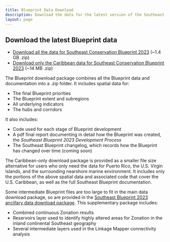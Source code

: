 ```yaml
---
title: Blueprint Data Download
description: Download the data for the latest version of the Southeast Conservation Blueprint
layout: page
---
```


## Download the latest Blueprint data

- [Download all the data for Southeast Conservation Blueprint 2023](https://www.sciencebase.gov/catalog/file/get/64f8da38d34ed30c20546a6a?name=Southeast_Blueprint_2023_Data_Download.zip) (~1.4 GB .zip)
- [Download only the Caribbean data for Southeast Conservation Blueprint 2023](https://www.sciencebase.gov/catalog/file/get/64f8da38d34ed30c20546a6a?name=Southeast_Blueprint_2023_Data_Download_Caribbean.zip) (~14 MB .zip)

The Blueprint download package combines all the Blueprint data and documentation into a .zip folder. It includes spatial data for:

- The final Blueprint priorities
- The Blueprint extent and subregions
- All underlying indicators
- The hubs and corridors

It also includes:
- Code used for each stage of Blueprint development
- A pdf final report documenting in detail how the Blueprint was created, the _Southeast Blueprint 2023 Development Process_
- The Southeast Blueprint changelog, which records how the Blueprint has changed over time (coming soon)

The Caribbean-only download package is provided as a smaller file size alternative for users who only need the data for Puerto Rico, the U.S. Virgin Islands, and the surrounding nearshore marine environment. It includes only the portions of the above spatial data and associated code that cover the U.S. Caribbean, as well as the full Southeast Blueprint documentation.

Some intermediate Blueprint files are too large to fit in the main data download package, so are provided in the [Southeast Blueprint 2023 ancillary data download package](https://www.sciencebase.gov/catalog/file/get/64f8da38d34ed30c20546a6a?name=Southeast_Blueprint_2023_Ancillary_Data_Download.zip). This supplementary package includes:

- Combined continuous Zonation results
- Reservoirs layer used to identify highly altered areas for Zonation in the inland continental Southeast geography
- Several intermediate layers used in the Linkage Mapper connectivity analysis
